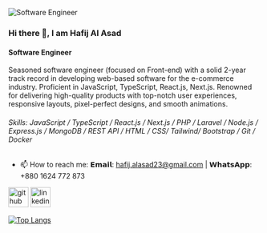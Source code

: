 ![Software Engineer](https://i.ibb.co/NYdnLFF/Cover-Photo-1.png)

### Hi there 👋, I am Hafij Al Asad
#### Software Engineer

Seasoned software engineer (focused on Front-end) with a solid 2-year track record in developing web-based software for the e-commerce industry. Proficient in JavaScript, TypeScript, React.js, Next.js. Renowned for delivering high-quality products with top-notch user experiences, responsive layouts, pixel-perfect designs, and smooth animations. 

###### Skills: JavaScript / TypeScript / React.js / Next.js / PHP / Laravel / Node.js / Express.js / MongoDB / REST API / HTML / CSS/ Tailwind/ Bootstrap / Git / Docker

- 📫 How to reach me: 𝗘𝗺𝗮𝗶𝗹: hafij.alasad23@gmail.com | 𝗪𝗵𝗮𝘁𝘀𝗔𝗽𝗽: +880 1624 772 873 


[<img src='https://cdn.jsdelivr.net/npm/simple-icons@3.0.1/icons/github.svg' alt='github' height='40'>](https://github.com/onlyyasad)  [<img src='https://cdn.jsdelivr.net/npm/simple-icons@3.0.1/icons/linkedin.svg' alt='linkedin' height='40'>](https://www.linkedin.com/in/hafijalasad/) 

[![Top Langs](https://github-readme-stats.vercel.app/api/top-langs/?username=onlyyasad)](https://github.com/anuraghazra/github-readme-stats)


